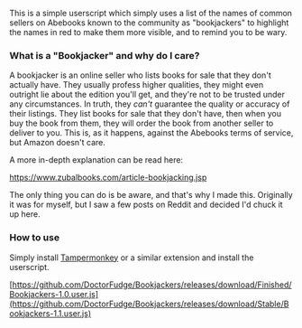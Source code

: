 This is a simple userscript which simply uses a list of the names of common sellers on Abebooks known to the community as "bookjackers" to highlight the names in red to make them more visible, and to remind you to be wary.

### What is a "Bookjacker" and why do I care?
A bookjacker is an online seller who lists books for sale that they don't actually have. They usually profess higher qualities, they might even outright lie about the edition you'll get, and they're not to be trusted under any circumstances. In truth, they *can't* guarantee the quality or accuracy of their listings. They list books for sale that they don't have, then when you buy the book from them, they will order the book from another seller to deliver to you. This is, as it happens, against the Abebooks terms of service, but Amazon doesn't care.

A more in-depth explanation can be read here:

https://www.zubalbooks.com/article-bookjacking.jsp

The only thing you can do is be aware, and that's why I made this. Originally it was for myself, but I saw a few posts on Reddit and decided I'd chuck it up here.

### How to use
Simply install [Tampermonkey](https://www.tampermonkey.net/) or a similar extension and install the userscript.

[https://github.com/DoctorFudge/Bookjackers/releases/download/Finished/Bookjackers-1.0.user.js](https://github.com/DoctorFudge/Bookjackers/releases/download/Stable/Bookjackers-1.1.user.js)

